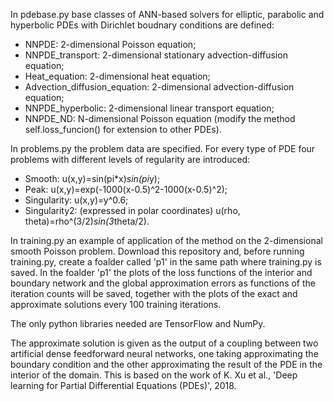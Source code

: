 In pdebase.py base classes of ANN-based solvers for elliptic, parabolic and hyperbolic PDEs with Dirichlet boudnary conditions are defined:
- NNPDE: 2-dimensional Poisson equation;
- NNPDE_transport: 2-dimensional stationary advection-diffusion equation;
- Heat_equation: 2-dimensional heat equation;
- Advection_diffusion_equation: 2-dimensional advection-diffusion equation;
- NNPDE_hyperbolic: 2-dimensional linear transport equation;
- NNPDE_ND: N-dimensional Poisson equation (modify the method self.loss_funcion() for extension to other PDEs).

In problems.py the problem data are specified.
For every type of PDE four problems with different levels of regularity are introduced:
- Smooth: u(x,y)=sin(pi*x)*sin(pi*y);
- Peak: u(x,y)=exp(-1000(x-0.5)^2-1000(x-0.5)^2);
- Singularity: u(x,y)=y^0.6;
- Singularity2: (expressed in polar coordinates) u(rho, theta)=rho^(3/2)*sin(3*theta/2).

In training.py an example of application of the method on the 2-dimensional smooth Poisson problem.
Download this repository and, before running training.py, create a foalder called 'p1' in the same path where training.py is saved.
In the foalder 'p1' the plots of the loss functions of the interior and boundary network and the global approximation errors as functions of the iteration counts will be saved, together with the plots of the exact and approximate solutions every 100 training iterations.

The only python libraries needed are TensorFlow and NumPy.

The approximate solution is given as the output of a coupling between two artificial dense feedforward neural networks, one taking approximating the boundary condition and the other approximating the result of the PDE in the interior of the domain. This is based on the work of K. Xu et al., 'Deep learning for Partial Differential Equations (PDEs)', 2018.
